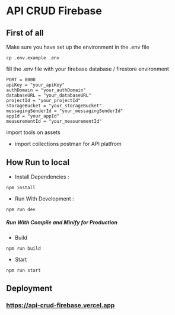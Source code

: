 # API CRUD Firebase

## First of all

Make sure you have set up the environment in the .env file

```
cp .env.example .env
```

fill the .env file with your firebase database / firestore environment

```
PORT = 8000
apiKey = "your_apiKey"
authDomain = "your_authDomain"
databaseURL = "your_databaseURL"
projectId = "your_projectId"
storageBucket = "your_storageBucket"
messagingSenderId = "your_messagingSenderId"
appId = "your_appId"
measurementId = "your_measurementId"
```

import tools on assets

- import collections postman for API platfrom

## How Run to local

- Install Dependencies :

```
npm install
```

- Run With Development :

```
npm run dev
```

##### Run With Compile and Minify for Production

- Build

```
npm run build
```

- Start

```
npm run start
```

## Deployment

### <https://api-crud-firebase.vercel.app>
